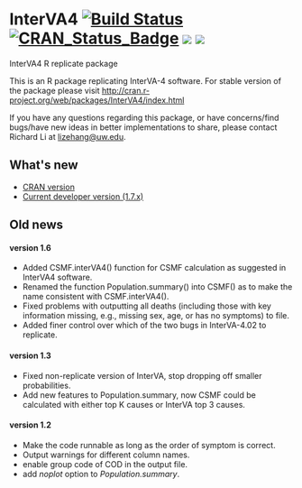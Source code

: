 # InterVA4 [![Build Status](https://travis-ci.org/verbal-autopsy-software/InterVA4.svg?branch=master)](https://travis-ci.org/verbal-autopsy-software/InterVA4) [![CRAN\_Status\_Badge](https://www.r-pkg.org/badges/version/InterVA4)](https://cran.r-project.org/package=InterVA4) [![](https://cranlogs.r-pkg.org/badges/InterVA4)](https://cran.r-project.org/package=InterVA4) [![](https://cranlogs.r-pkg.org/badges/grand-total/InterVA4?color=orange)](https://cran.r-project.org/package=InterVA4)

InterVA4 R replicate package

This is an R package replicating InterVA-4 software. For stable version of the package please visit http://cran.r-project.org/web/packages/InterVA4/index.html


If you have any questions regarding this package, or have concerns/find bugs/have new ideas in better implementations to share, please contact Richard Li at lizehang@uw.edu. 

## What's new
- [CRAN version](https://cran.r-project.org/web/packages/InterVA4/news.html)
- [Current developer version (1.7.x)](InterVA4_1.7/NEWS.md)

## Old news
#### version 1.6
- Added CSMF.interVA4() function for CSMF calculation as suggested in InterVA4 software.
- Renamed the function Population.summary() into CSMF() as to make the name consistent with CSMF.interVA4().
- Fixed problems with outputting all deaths (including those with key information missing, e.g., missing sex, age, or has no symptoms) to file.
- Added finer control over which of the two bugs in InterVA-4.02 to replicate.

#### version 1.3
- Fixed non-replicate version of InterVA, stop dropping off smaller
probabilities.
- Add new features to Population.summary, now CSMF could be calculated
with either top K causes or InterVA top 3 causes.

#### version 1.2
- Make the code runnable as long as the order of symptom is correct. 
- Output warnings for different column names.
- enable group code of COD in the output file.
- add _noplot_ option to _Population.summary_.
